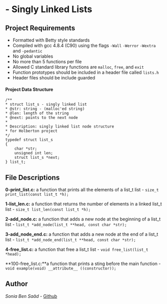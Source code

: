 # - Singly Linked Lists
## Project Requirements
- Formatted with Betty style standards
- Compiled with gcc 4.8.4 (C90) using the flags `-Wall` `-Werror` `-Wextra` and `-pedantic`
- No global variables
- No more than 5 functions per file
- Allowed C standard library functions are `malloc`, `free`, and `exit`
- Function prototypes should be included in a header file called `lists.h`
- Header files should be include guarded

#### Project Data Structure
	/**
	* struct list_s - singly linked list
	* @str: string - (malloc'ed string)
	* @len: length of the string
	* @next: points to the next node
	*
	* Description: singly linked list node structure
	* for Holberton project
	*/
	typedef struct list_s
	{
		char *str;
		unsigned int len;
		struct list_s *next;
	} list_t;

## File Descriptions
**0-print_list.c:** a function that prints all the elements of a list_t list -
`size_t print_list(const list_t *h);`

**1-list_len.c:** a function that returns the number of elements in a linked list_t list - `size_t list_len(const list_t *h);`

**2-add_node.c:** a function that adds a new node at the beginning of a list_t list - `list_t *add_node(list_t **head, const char *str);`

**3-add_node_end.c:** a function that adds a new node at the end of a list_t list - `list_t *add_node_end(list_t **head, const char *str);`

**4-free_list.c:** a function that free a list_t list - `void free_list(list_t *head);`

**100-free_list.c:**a function that prints a sting before the main function - `void example(void) __attribute__ ((constructor));`

## Author
*Sonia Ben Saâd* - [Github](https://github.com/Soniabensaad)

